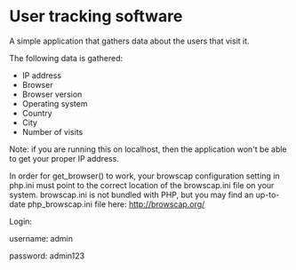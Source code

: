 # User tracking software

A simple application that gathers data about the users that visit it.

The following data is gathered:

<ul>
	<li>IP address</li>
	<li>Browser</li>
	<li>Browser version</li>
	<li>Operating system</li>
	<li>Country</li>
	<li>City</li>
	<li>Number of visits</li>
</ul>

Note: if you are running this on localhost, then the application won't be able to get your proper IP address.

In order for get_browser() to work, your browscap configuration setting in php.ini must point to the correct location of the browscap.ini file on your system.
browscap.ini is not bundled with PHP, but you may find an up-to-date php_browscap.ini file here:
http://browscap.org/



Login: 

username: admin

password: admin123
